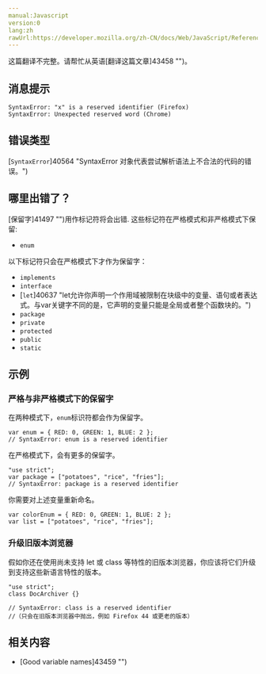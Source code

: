 ```yaml
---
manual:Javascript
version:0
lang:zh
rawUrl:https://developer.mozilla.org/zh-CN/docs/Web/JavaScript/Reference/Errors/Reserved_identifier
---
```




这篇翻译不完整。请帮忙从英语[翻译这篇文章]43458 "")。






## 消息提示<a name="消息提示"></a>

```
SyntaxError: "x" is a reserved identifier (Firefox)
SyntaxError: Unexpected reserved word (Chrome)
```

## 错误类型<a name="错误类型"></a>


[`SyntaxError`]40564 "SyntaxError 对象代表尝试解析语法上不合法的代码的错误。")


## 哪里出错了？<a name="哪里出错了？"></a>


[保留字]41497 "")用作标记符将会出错. 这些标记符在严格模式和非严格模式下保留:


* `enum`


以下标记符只会在严格模式下才作为保留字：


* `implements`
* `interface`
* [`let`]40637 "let允许你声明一个作用域被限制在块级中的变量、语句或者表达式。与var关键字不同的是，它声明的变量只能是全局或者整个函数块的。")
* `package`
* `private`
* `protected`
* `public`
* `static`

## 示例<a name="示例"></a>

### 严格与非严格模式下的保留字<a name="严格与非严格模式下的保留字"></a>


在两种模式下，`enum`标识符都会作为保留字。


```
var enum = { RED: 0, GREEN: 1, BLUE: 2 };
// SyntaxError: enum is a reserved identifier
```


在严格模式下，会有更多的保留字。


```
"use strict";
var package = ["potatoes", "rice", "fries"];
// SyntaxError: package is a reserved identifier
```


你需要对上述变量重新命名。


```
var colorEnum = { RED: 0, GREEN: 1, BLUE: 2 };
var list = ["potatoes", "rice", "fries"];
```

### 升级旧版本浏览器<a name="升级旧版本浏览器"></a>


假如你还在使用尚未支持 let 或 class 等特性的旧版本浏览器，你应该将它们升级到支持这些新语言特性的版本。


```
"use strict"; 
class DocArchiver {}

// SyntaxError: class is a reserved identifier
//（只会在旧版本浏览器中抛出，例如 Firefox 44 或更老的版本）
```

## 相关内容<a name="相关内容"></a>

* [Good variable names]43459 "")



